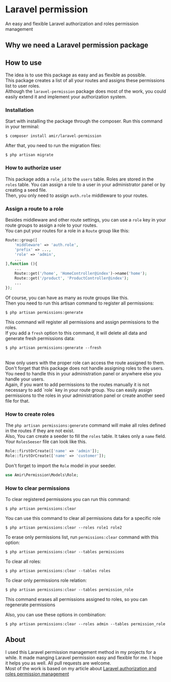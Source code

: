 # Laravel permission
An easy and flexible Laravel authorization and roles permission management

## Why we need a Laravel permission package


## How to use
The idea is to use this package as easy and as flexible as possible.
<br>
This package creates a list of all your routes and assigns these permissions list to user roles.
<br>
Although the `laravel-permission` package does most of the work, you could easily extend it and implement your authorization system.


### Installation
Start with installing the package through the composer. Run this command in your terminal:
```
$ composer install amir/laravel-permission
```

After that, you need to run the migration files:
```
$ php artisan migrate
```

### How to authorize user
This package adds a `role_id` to the `users` table.
Roles are stored in the `roles` table. You can assign a role to a user in your administrator panel or by creating a seed file.
<br>
Then, you only need to assign `auth.role` middleware to your routes.

### Assign a route to a role
Besides middleware and other route settings, you can use a `role` key in your route groups to assign a role to your routes.
<br>
You can put your routes for a role in a `Route` group like this:
```php
Route::group([
    'middleware' => 'auth.role',
    'prefix' => ...,
    'role' => 'admin',
    ...
],function (){
    ...
    Route::get('/home', 'HomeController@index')->name('home');
    Route::get('/product', 'ProductController@index');
    ...
});
```
Of course, you can have as many as route groups like this.
<br>
Then you need to run this artisan command to register all permissions:
```
$ php artisan permissions:generate 
```
This command will register all permissions and assign permissions to the roles.
<br>
If you add a `fresh` option to this command, it will delete all data and generate fresh permissions data:
```
$ php artisan permissions:generate --fresh
```
<br>
Now only users with the proper role can access the route assigned to them.
<br>
Don't forget that this package does not handle assigning roles to the users. You need to handle this in your administration panel or anywhere else you handle your users.
<br>
Again, if you want to add permissions to the routes manually it is not necessary to add `role` key in your route group. You can easily assign permissions to the roles in your administration panel or create another seed file for that. 

### How to create roles
The `php artisan permissions:generate` command will make all roles defined in the routes if they are not exist.
<br>
Also, You can create a seeder to fill the `roles` table. It takes only a `name` field.
<br>
Your `RolesSeeser` file can look like this.
```php
Role::firstOrCreate(['name' => 'admin']);
Role::firstOrCreate(['name' => 'customer']);
```
Don't forget to import the `Role` model in your seeder.
```php
use Amir\Permission\Models\Role;
```

### How to clear permissions
To clear registered permissions you can run this command:
```
$ php artisan permissions:clear
```

You can use this command to clear all permissions data for a specific role
```
$ php artisan permissions:clear --roles role1 role2
```

To erase only permissions list, run `permissions:clear` command with this option:
```
$ php artisan permissions:clear --tables permissions
```

To clear all roles:
```
$ php artisan permissions:clear --tables roles
```

To clear only permissions role relation:
```
$ php artisan permissions:clear --tables permission_role
```
This command erases all permissions assigned to roles, so you can regenerate permissions

Also, you can use these options in combination:
```
$ php artisan permissions:clear --roles admin --tables permission_role
```


## About
I used this Laravel permission management method in my projects for a while. It made manging Laravel permission easy and flexible for me. I hope it helps you as well. All pull requests are welcome.
<br>
Most of the work is based on my article about [Laravel authorization and roles permission management](https://medium.com/swlh/laravel-authorization-and-roles-permission-management-6d8f2043ea20
)
